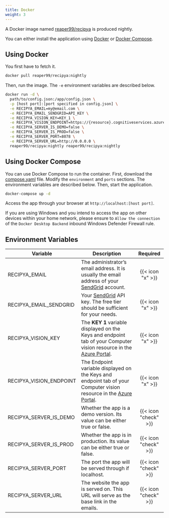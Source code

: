 ```yaml
---
title: Docker
weight: 3
---
```


A Docker image named [reaper99/recipya](https://hub.docker.com/layers/reaper99/recipya/nightly/images/sha256-b2238a11a53982953df5bbcfd7796a19fa382abf75d316b62fa05ac1c867332c?context=repo)
is produced nightly.

You can either install the application using [Docker](https://www.docker.com/) or
[Docker Compose](https://docs.docker.com/compose/).

## Using Docker

You first have to fetch it.

```bash
docker pull reaper99/recipya:nightly
```

Then, run the image. The `-e` environment variables are described below.

```bash
docker run -d \
  path/to/config.json:/app/config.json \
  -p [host port]:[port specified in config.json] \
  -e RECIPYA_EMAIL=my@email.com \
  -e RECIPYA_EMAIL_SENDGRID=API_KEY \
  -e RECIPYA_VISION_KEY=KEY_1 \
  -e RECIPYA_VISION_ENDPOINT=https://{resource}.cognitiveservices.azure.com \
  -e RECIPYA_SERVER_IS_DEMO=false \
  -e RECIPYA_SERVER_IS_PROD=false \
  -e RECIPYA_SERVER_PORT=8078 \
  -e RECIPYA_SERVER_URL=http://0.0.0.0 \
  reaper99/recipya:nightly reaper99/recipya:nightly
```

## Using Docker Compose

You can use Docker Compose to run the container. First, download the [compose.yaml](https://github.com/reaper47/recipya/blob/main/deploy/compose.yaml) file. 
Modify the `environment` and `ports` sections. The environment variables are described below. Then, start the application.

```bash
docker-compose up -d
```

Access the app through your browser at `http://localhost:[host port]`.

If you are using Windows and you intend to access the app on other devices within your home network, please ensure to `Allow the connection` of the `Docker Desktop Backend`
inbound Windows Defender Firewall rule.

## Environment Variables

| Variable                | Description                                                                                                                                           |       Required       |
|-------------------------|-------------------------------------------------------------------------------------------------------------------------------------------------------|:--------------------:|
| RECIPYA_EMAIL           | The administrator’s email address. It is usually the email address of your [SendGrid](https://sendgrid.com/) account.                                 |   {{< icon "x" >}}   |
| RECIPYA_EMAIL_SENDGRID  | Your [SendGrid](https://app.sendgrid.com/settings/api_keys) API key. The free tier should be sufficient for your needs.                               |   {{< icon "x" >}}   |
| RECIPYA_VISION_KEY      | The **KEY 1** variable displayed on the Keys and endpoint tab of your Computer vision resource in the [Azure Portal](https://portal.azure.com/#home). |   {{< icon "x" >}}   |
| RECIPYA_VISION_ENDPOINT | The Endpoint variable displayed on the Keys and endpoint tab of your Computer vision resource in the [Azure Portal](https://portal.azure.com/#home).  |   {{< icon "x" >}}   |
| RECIPYA_SERVER_IS_DEMO  | Whether the app is a demo version. Its value can be either true or false.                                                                             | {{< icon "check" >}} |
| RECIPYA_SERVER_IS_PROD  | Whether the app is in production. Its value can be either true or false.                                                                              | {{< icon "check" >}} |
| RECIPYA_SERVER_PORT     | The port the app will be served through if localhost.                                                                                                 | {{< icon "check" >}} |
| RECIPYA_SERVER_URL      | The website the app is served on. This URL will serve as the base link in the emails.                                                                 | {{< icon "check" >}} |
